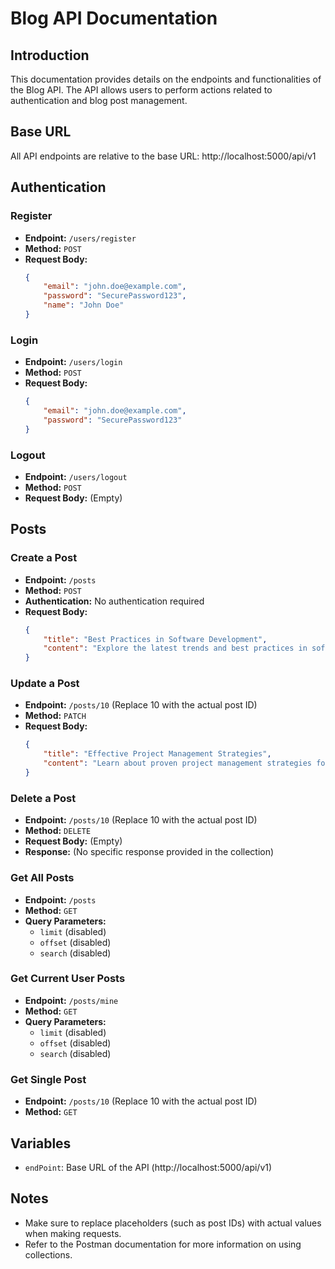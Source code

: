 # Blog API Documentation

## Introduction

This documentation provides details on the endpoints and functionalities of the Blog API. The API allows users to perform actions related to authentication and blog post management.

## Base URL

All API endpoints are relative to the base URL:
http://localhost:5000/api/v1

## Authentication

### Register

-   **Endpoint:** `/users/register`
-   **Method:** `POST`
-   **Request Body:**
    ```json
    {
        "email": "john.doe@example.com",
        "password": "SecurePassword123",
        "name": "John Doe"
    }
    ```

### Login

-   **Endpoint:** `/users/login`
-   **Method:** `POST`
-   **Request Body:**
    ```json
    {
        "email": "john.doe@example.com",
        "password": "SecurePassword123"
    }
    ```

### Logout

-   **Endpoint:** `/users/logout`
-   **Method:** `POST`
-   **Request Body:** (Empty)

## Posts

### Create a Post

-   **Endpoint:** `/posts`
-   **Method:** `POST`
-   **Authentication:** No authentication required
-   **Request Body:**
    ```json
    {
        "title": "Best Practices in Software Development",
        "content": "Explore the latest trends and best practices in software development."
    }
    ```

### Update a Post

-   **Endpoint:** `/posts/10` (Replace 10 with the actual post ID)
-   **Method:** `PATCH`
-   **Request Body:**
    ```json
    {
        "title": "Effective Project Management Strategies",
        "content": "Learn about proven project management strategies for successful outcomes."
    }
    ```

### Delete a Post

-   **Endpoint:** `/posts/10` (Replace 10 with the actual post ID)
-   **Method:** `DELETE`
-   **Request Body:** (Empty)
-   **Response:** (No specific response provided in the collection)

### Get All Posts

-   **Endpoint:** `/posts`
-   **Method:** `GET`
-   **Query Parameters:**
    -   `limit` (disabled)
    -   `offset` (disabled)
    -   `search` (disabled)

### Get Current User Posts

-   **Endpoint:** `/posts/mine`
-   **Method:** `GET`
-   **Query Parameters:**
    -   `limit` (disabled)
    -   `offset` (disabled)
    -   `search` (disabled)

### Get Single Post

-   **Endpoint:** `/posts/10` (Replace 10 with the actual post ID)
-   **Method:** `GET`

## Variables

-   `endPoint`: Base URL of the API (http://localhost:5000/api/v1)

## Notes

-   Make sure to replace placeholders (such as post IDs) with actual values when making requests.
-   Refer to the Postman documentation for more information on using collections.
